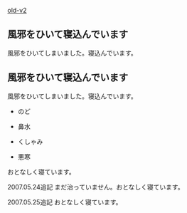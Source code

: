 [old-v2](ig070523-orig.html)

## 風邪をひいて寝込んでいます

風邪をひいてしまいました。寝込んでいます。


## 風邪をひいて寝込んでいます

風邪をひいてしまいました。寝込んでいます。

* のど
  
* 鼻水
  
* くしゃみ
  
* 悪寒

おとなしく寝ています。

2007.05.24追記 まだ治っていません。おとなしく寝ています。

2007.05.25追記 おとなしく寝ています。